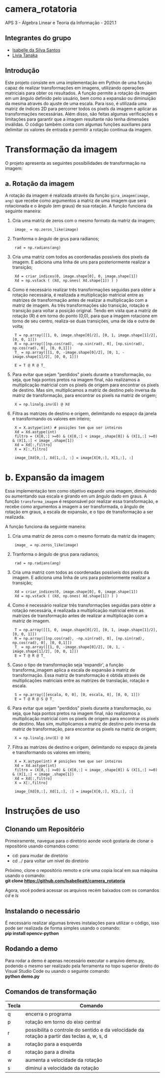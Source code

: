 # camera_rotatoria
APS 3 - Álgebra Linear e Teoria da Informação - 2021.1

## Integrantes do grupo
* [Isabelle da Silva Santos](https://github.com/isabelleatt)
* [Livia Tanaka](https://github.com/liviatanaka)

## Introdução

Este projeto consiste em uma implementação em Python de uma função capaz de realizar transformações em imagens, utilizando operações matriciais para obter os resultados. A função permite a rotação da imagem em um ângulo definido pelo usuário, bem como a expansão ou diminuição da mesma através do ajuste de uma escala. Para isso, é utilizada uma matriz de índices 2D para percorrer todos os pixels da imagem e aplicar as transformações necessárias. Além disso, são feitas algumas verificações e limitações para garantir que a imagem resultante não tenha dimensões inválidas. O código também conta com algumas funções auxiliares para delimitar os valores de entrada e permitir a rotação contínua da imagem.

# Transformação da imagem

O projeto apresenta as seguintes possibilidades de transformação na imagem:

## a. Rotação da imagem

A rotação da imagem é realizada através da função `gira_imagem(image, ang)` que recebe como argumentos a matriz de uma imagem que será rotacionada e o ângulo (em graus) de sua rotação.
A função funciona da seguinte maneira:

1. Cria uma matriz de zeros com o mesmo formato da matriz da imagem;

        image_ = np.zeros_like(image)

2. Tranforma o ângulo de grus para radianos;

        rad = np.radians(ang)

3. Cria uma matriz com todos as coordenadas possíveis dos pixels da imagem. E adiciona uma linha de uns para posteriormente realizar a transição;

        Xd = criar_indices(0, image.shape[0], 0, image.shape[1])
        Xd = np.vstack ( (Xd, np.ones( Xd.shape[1]) ) )

4. Como é necessário realizar três transformações seguidas para obter a rotação necessária, é realizada a multiplicação matricial entre as matrizes de transformação antes de realizar a multiplicação com a matriz de imagem.
    As três transformações são transição, rotação e transição para voltar a posição original. Tendo em vista que a matriz de rotação (R) é em torno do ponto (0,0), para que a imagem rotacione em torno de seu centro, realiza-se duas transições, uma de ida e outra de volta;

        T = np.array([[1, 0, image.shape[0]/2], [0, 1, image.shape[1]/2], [0, 0, 1]])
        R = np.array([[np.cos(rad), -np.sin(rad), 0], [np.sin(rad), np.cos(rad), 0], [0, 0,1]])
        T_ = np.array([[1, 0, -image.shape[0]/2], [0, 1, -image.shape[1]/2], [0, 0, 1]])

        E = T @ R @ T_

5. Para evitar que sejam "perdidos" pixels durante a transformação, ou seja, que haja pontos pretos na imagem final, não realizamos a multiplicação matricial com os pixels de origem para encontrar os pixels de destino. Mas sim, multiplicamos a matriz de destino pelo inversa da matriz de transformação, para encontrar os pixels na matriz de origem;

        X = np.linalg.inv(E) @ Xd

6. Filtra as matrizes de destino e origem, delimitando no espaço da janela e transformando os valores em inteiro;

        X = X.astype(int) # posições tem que ser inteiros
        Xd = Xd.astype(int)
        filtro = (X[0,:] >=0) & (X[0,:] < image_.shape[0]) & (X[1,:] >=0) & (X[1,:] < image_.shape[1])
        Xd = Xd[:,filtro]
        X = X[:,filtro]

        image_[Xd[0,:], Xd[1,:], :] = image[X[0,:], X[1,:], :]

# b. Expansão da imagem

Essa implementação tem como objetivo expandir uma imagem, diminuindo ou aumentando sua escala e girando em um ângulo dado em graus. A função `transforma_imagem` é responsável por realizar essa transformação, e recebe como argumentos a imagem a ser transformada, o ângulo de rotação em graus, a escala de expansão, e o tipo de transformação a ser realizada.

A função funciona da seguinte maneira:

1. Cria uma matriz de zeros com o mesmo formato da matriz da imagem;

        image_ = np.zeros_like(image)

2. Tranforma o ângulo de grus para radianos;
        
        rad = np.radians(ang)

3. Cria uma matriz com todos as coordenadas possíveis dos pixels da imagem. E adiciona uma linha de uns para posteriormente realizar a transição;

        Xd = criar_indices(0, image.shape[0], 0, image.shape[1])
        Xd = np.vstack ( (Xd, np.ones( Xd.shape[1]) ) )

4. Como é necessário realizar três transformações seguidas para obter a rotação necessária, é realizada a multiplicação matricial entre as matrizes de transformação antes de realizar a multiplicação com a matriz de imagem.

        T = np.array([[1, 0, image.shape[0]/2], [0, 1, image.shape[1]/2], [0, 0, 1]])
        R = np.array([[np.cos(rad), -np.sin(rad), 0], [np.sin(rad), np.cos(rad), 0], [0, 0,1]])
        T_ = np.array([[1, 0, -image.shape[0]/2], [0, 1, -image.shape[1]/2], [0, 0, 1]])
        E = T @ R @ T_

6. Caso o tipo de transformação seja 'expandir', a função transforma_imagem aplica a escala de expansão à matriz de transformação. Essa matriz de transformação é obtida através de multiplicações matriciais entre as matrizes de translação, rotação e escala.
        
        S = np.array([[escala, 0, 0], [0, escala, 0], [0, 0, 1]])
        E = T @ R @ S @ T_


7. Para evitar que sejam "perdidos" pixels durante a transformação, ou seja, que haja pontos pretos na imagem final, não realizamos a multiplicação matricial com os pixels de origem para encontrar os pixels de destino. Mas sim, multiplicamos a matriz de destino pelo inversa da matriz de transformação, para encontrar os pixels na matriz de origem;
        
        X = np.linalg.inv(E) @ Xd       


8. Filtra as matrizes de destino e origem, delimitando no espaço da janela e transformando os valores em inteiro;
        
        X = X.astype(int) # posições tem que ser inteiros
        Xd = Xd.astype(int)
        filtro = (X[0,:] >=0) & (X[0,:] < image_.shape[0]) & (X[1,:] >=0) & (X[1,:] < image_.shape[1])
        Xd = Xd[:,filtro]
        X = X[:,filtro]

        image_[Xd[0,:], Xd[1,:], :] = image[X[0,:], X[1,:], :]

# Instruções de uso
## Clonando um Repositório

Primeiramente, navegue para o diretório aonde você gostaria de clonar o repositório usando comandos como:
*  cd: para mudar de diretório 
* cd ../ para voltar um nível do diretório <br>

Próximo, clone o repositório remoto e crie uma copia local em sua máquina usando o comando: <br>
**git clone https://github.com/Isabelleatt/camera_rotatoria**

Agora, você poderá acessar os arquivos recém baixados com os comandos *cd* e *ls*

## Instalando o necessário

É necessário realizar algumas breves instalações para utilizar o código, isso pode ser realizada de forma simples usando o comando: <br>
**pip install opencv-python**

## Rodando a demo

Para rodar a demo é apenas necessário executar o arquivo demo.py, podendo o mesmo ser realizado pela ferramenta no topo superior direito do Visual Studio Code ou usando o seguinte comando: <br>
**python demo.py**

## Comandos de transformação

| Tecla | Comando |
| --- | --- | 
| q | encerra o programa |
| p | rotação em torno do eixo central |
| r | possibilita o controle do sentido e da velocidade da rotação a partir das teclas a, w, s, d |
| a | rotação para a esquerda |
| d | rotação para a direita |
| w | aumenta a velocidade da rotação |
| s | diminui a velocidade da rotação |
